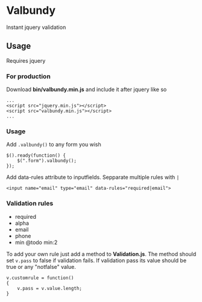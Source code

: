 # Valbundy
Instant jquery validation

## Usage
Requires jquery
### For production
Download **bin/valbundy.min.js** and include it after jquery like so
```
...
<script src="jquery.min.js"></script>
<script src="valbundy.min.js"></script>
...
```

### Usage
Add `.valbundy()` to any form you wish
```
$().ready(function() {
    $(".form").valbundy();
});
```

Add data-rules attribute to inputfields. Sepparate multiple rules with `|`
```
<input name="email" type="email" data-rules="required|email">
```

### Validation rules
- required
- alpha
- email
- phone
- min @todo min:2

To add your own rule just add a method to **Validation.js**. The method should set `v.pass` to false if validation fails. If validation pass its value should be true or any "notfalse" value.
```
v.customrule = function()
{
    v.pass = v.value.length;
}
```
